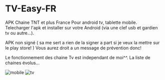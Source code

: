 # TV-Easy-FR
APK Chaine TNT et plus France Pour android tv, tablette mobile.
Telecharger l'apk et installer sur votre Android (via une clef usb et gardien tv ou autre...).

APK non signé ( sa me sert a rien de la signer a part si je veux la mettre sur le play store! )
Vous aurez droit a un message de prévention donc!


Le fonctionnement des chaine Tv est independant de moi^^.
La liste de chaines évolus...

![mobile](https://github.com/lafouine022/TV-Easy-FR/assets/119431960/63c71a80-9ccf-4308-9e8e-fabd6c7b003c)
![tv](https://github.com/lafouine022/TV-Easy-FR/assets/119431960/6cc3b63d-dfb3-48d0-8338-7449720f3b0f)

